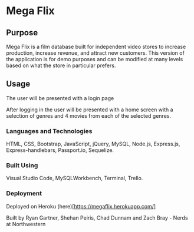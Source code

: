 # Mega Flix

## Purpose
Mega Flix is a film database built for independent video stores to increase production, increase revenue, and attract new customers. This version of the application is for demo purposes and can be modified at many levels based on what the store in particular prefers.

## Usage
The user will be presented with a login page

After logging in the user will be presented with a home screen with a selection of genres and 4 movies from each of the selected genres. 

### Languages and Technologies
HTML, CSS, Bootstrap, JavaScript, jQuery, MySQL, Node.js, Express.js, Express-handlebars, Passport.io, Sequelize.

### Built Using
Visual Studio Code, MySQLWorkbench, Terminal, Trello.

### Deployment
Deployed on Heroku (here)[https://megaflix.herokuapp.com/]

Built by Ryan Gartner, Shehan Peiris, Chad Dunnam and Zach Bray - Nerds at Northwestern
